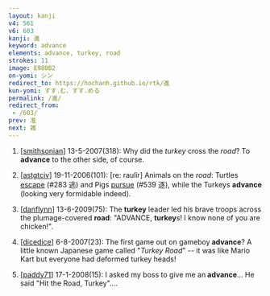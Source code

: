 ```yaml
---
layout: kanji
v4: 561
v6: 603
kanji: 進
keyword: advance
elements: advance, turkey, road
strokes: 11
image: E980B2
on-yomi: シン
redirect_to: https://hochanh.github.io/rtk/進
kun-yomi: すす.む、すす.める
permalink: /進/
redirect_from:
 - /603/
prev: 准
next: 雑
---
```


1) [<a href="http://kanji.koohii.com/profile/smithsonian">smithsonian</a>] 13-5-2007(318): Why did the <em>turkey</em> cross the <em>road</em>? To<strong> advance</strong> to the other side, of course.

2) [<a href="http://kanji.koohii.com/profile/astgtciv">astgtciv</a>] 19-11-2006(101): [re: raulir] Animals on the <em>road</em>: Turtles <a href="../v4/283.html">escape</a> (#283 逃) and Pigs <a href="../v4/539.html">pursue</a> (#539 逐), while the Turkeys <strong>advance</strong> (looking very formidable indeed).

3) [<a href="http://kanji.koohii.com/profile/danflynn">danflynn</a>] 13-6-2009(75): The <strong>turkey</strong> leader led his brave troops across the plumage-covered <strong>road</strong>: &quot;ADVANCE, <strong>turkey</strong>s! I know none of you are chicken!&quot;.

4) [<a href="http://kanji.koohii.com/profile/dicedice">dicedice</a>] 6-8-2007(23): The first game out on gameboy<strong> advance</strong>? A little known Japanese game called &quot;<em>Turkey Road</em>&quot; -- it was like Mario Kart but everyone had deformed turkey heads!

5) [<a href="http://kanji.koohii.com/profile/paddy71">paddy71</a>] 17-1-2008(15): I asked my boss to give me an<strong> advance</strong>... He said &quot;Hit the Road, Turkey&quot;....

